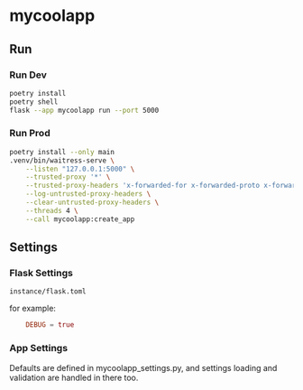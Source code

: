 # mycoolapp

## Run

### Run Dev

```bash
poetry install
poetry shell
flask --app mycoolapp run --port 5000
```

### Run Prod

```bash
poetry install --only main
.venv/bin/waitress-serve \
    --listen "127.0.0.1:5000" \
    --trusted-proxy '*' \
    --trusted-proxy-headers 'x-forwarded-for x-forwarded-proto x-forwarded-port' \
    --log-untrusted-proxy-headers \
    --clear-untrusted-proxy-headers \
    --threads 4 \
    --call mycoolapp:create_app
```

## Settings

### Flask Settings

`instance/flask.toml`

for example:

```toml
    DEBUG = true
```

### App Settings

Defaults are defined in mycoolapp_settings.py, and settings loading and validation are handled in there too.
